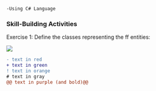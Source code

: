   ```-Using C# Language```
<h3> Skill-Building Activities </h3>
<p>Exercise 1: Define the classes representing the ff entities:</p>


<img src="https://raw.githubusercontent.com/noviediano22/Novie_Diano/main/Capture.PNG">

  ```diff
- text in red
+ text in green
! text in orange
# text in gray
@@ text in purple (and bold)@@
```

